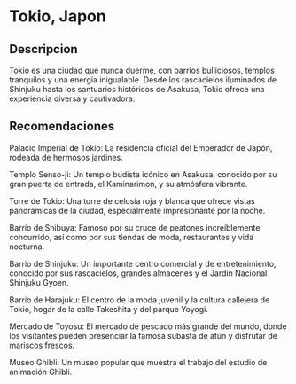 # Tokio, Japon 

## Descripcion 

Tokio es una ciudad que nunca duerme, con barrios bulliciosos, templos tranquilos y una energía inigualable. Desde los rascacielos iluminados de Shinjuku hasta los santuarios históricos de Asakusa, Tokio ofrece una experiencia diversa y cautivadora.

## Recomendaciones
Palacio Imperial de Tokio: La residencia oficial del Emperador de Japón, rodeada de hermosos jardines.

Templo Senso-ji: Un templo budista icónico en Asakusa, conocido por su gran puerta de entrada, el Kaminarimon, y su atmósfera vibrante.

Torre de Tokio: Una torre de celosía roja y blanca que ofrece vistas panorámicas de la ciudad, especialmente impresionante por la noche.

Barrio de Shibuya: Famoso por su cruce de peatones increíblemente concurrido, así como por sus tiendas de moda, restaurantes y vida nocturna.

Barrio de Shinjuku: Un importante centro comercial y de entretenimiento, conocido por sus rascacielos, grandes almacenes y el Jardín Nacional Shinjuku Gyoen.

Barrio de Harajuku: El centro de la moda juvenil y la cultura callejera de Tokio, hogar de la calle Takeshita y del parque Yoyogi.

Mercado de Toyosu: El mercado de pescado más grande del mundo, donde los visitantes pueden presenciar la famosa subasta de atún y disfrutar de mariscos frescos.

Museo Ghibli: Un museo popular que muestra el trabajo del estudio de animación Ghibli.
